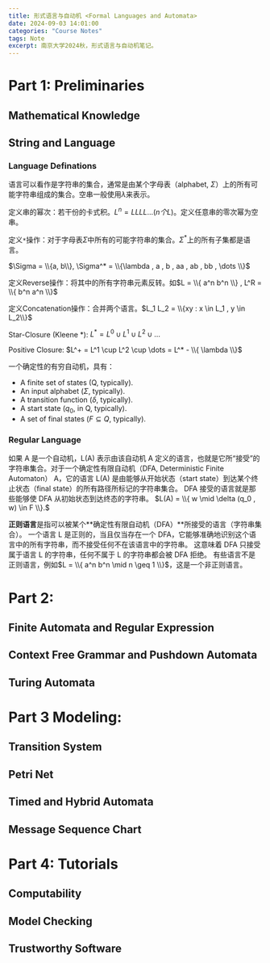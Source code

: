 ```yaml
---
title: 形式语言与自动机 <Formal Languages and Automata>
date: 2024-09-03 14:01:00
categories: "Course Notes"
tags: Note
excerpt: 南京大学2024秋，形式语言与自动机笔记。
---
```


# Part 1: Preliminaries
## Mathematical Knowledge
## String and Language
### Language Definations

语言可以看作是字符串的集合，通常是由某个字母表（alphabet, $\Sigma$）上的所有可能字符串组成的集合。空串一般使用$\lambda$来表示。

定义串的幂次：若干份的卡式积。$L^n = LLLL... (n个L)$。定义任意串的零次幂为空串。

定义`*`操作：对于字母表$\Sigma$中所有的可能字符串的集合。$\Sigma^*$上的所有子集都是语言。

$\Sigma = \\{a, b\\}, \Sigma^* = \\{\lambda , a , b , aa , ab , bb , \dots \\}$

定义Reverse操作：将其中的所有字符串元素反转。如$L = \\{ a^n b^n \\} , L^R = \\{ b^n a^n \\}$

定义Concatenation操作：合并两个语言。$L_1 L_2 = \\{xy : x \in L_1 , y \in L_2\\}$

Star-Closure (Kleene \*):  $L^* = L^0 \cup L^1 \cup L^2 \cup \dots$

Positive Closure: $L^+ = L^1 \cup L^2 \cup \dots = L^* - \\{ \lambda \\}$

一个确定性的有穷自动机，具有：
- A finite set of states  (Q, typically).
- An input alphabet  ($\Sigma$, typically).
- A transition function  ($\delta$, typically).
- A start state  ($q_0$, in Q, typically).
- A set of final states  ($F \subseteq Q$, typically).

### Regular Language

如果 A 是一个自动机，L(A) 表示由该自动机 A 定义的语言，也就是它所“接受”的字符串集合。对于一个确定性有限自动机（DFA, Deterministic Finite Automaton） A，它的语言 L(A) 是由能够从开始状态（start state）到达某个终止状态（final state）的所有路径所标记的字符串集合。
DFA 接受的语言就是那些能够使 DFA 从初始状态到达终态的字符串。
$L(A) = \\{ w \mid \delta (q_0 , w) \in F \\}.$

**正则语言**是指可以被某个**确定性有限自动机（DFA）**所接受的语言（字符串集合）。
一个语言 L 是正则的，当且仅当存在一个 DFA，它能够准确地识别这个语言中的所有字符串，而不接受任何不在该语言中的字符串。
这意味着 DFA 只接受属于语言 L 的字符串，任何不属于 L 的字符串都会被 DFA 拒绝。
有些语言不是正则语言，例如$L = \\{ a^n b^n \mid n \geq 1 \\}$，这是一个非正则语言。

# Part 2:
## Finite Automata and Regular Expression
## Context Free Grammar and Pushdown Automata
## Turing Automata

# Part 3 Modeling:
## Transition System
## Petri Net
## Timed and Hybrid Automata
## Message Sequence Chart

# Part 4: Tutorials
## Computability
## Model Checking
## Trustworthy Software